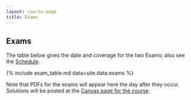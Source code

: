 ```yaml
---
layout: course-page
title: Exams
---
```


## Exams

The table below gives the date and coverage for the two Exams; also see the [Schedule](assets/general/F22/schedule.pdf).

{% include exam_table.md  data=site.data.exams %}

Note that PDFs for the exams will appear here the day after they occur.  Solutions will be posted at the [Canvas page for the course](https://canvas.alaska.edu/courses/9948).
